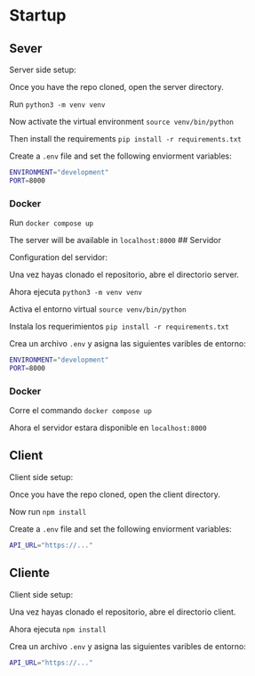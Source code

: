# Startup

## Sever

Server side setup:

Once you have the repo cloned, open the server directory.

Run `python3 -m venv venv`

Now activate the virtual environment `source venv/bin/python`

Then install the requirements `pip install -r requirements.txt`

Create a `.env` file and set the following enviorment variables:

```bash
ENVIRONMENT="development"
PORT=8000
```

### Docker

Run `docker compose up`

The server will be available in `localhost:8000` ## Servidor

Configuration del servidor:

Una vez hayas clonado el repositorio, abre el directorio server.

Ahora ejecuta `python3 -m venv venv`

Activa el entorno virtual `source venv/bin/python`

Instala los requerimientos `pip install -r requirements.txt`

Crea un archivo `.env` y asigna las siguientes varibles de entorno:

```bash
ENVIRONMENT="development"
PORT=8000
```

### Docker

Corre el commando `docker compose up`

Ahora el servidor estara disponible en `localhost:8000`

## Client

Client side setup:

Once you have the repo cloned, open the client directory.

Now run `npm install`

Create a `.env` file and set the following enviorment variables:

```bash
API_URL="https://..."
```

## Cliente

Client side setup:

Una vez hayas clonado el repositorio, abre el directorio client.

Ahora ejecuta `npm install`

Crea un archivo `.env` y asigna las siguientes varibles de entorno:

```bash
API_URL="https://..."
```
